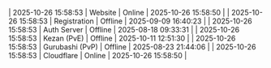 | 2025-10-26 15:58:53 | Website | Online | 2025-10-26 15:58:50 |
| 2025-10-26 15:58:53 | Registration | Offline | 2025-09-09 16:40:23 |
| 2025-10-26 15:58:53 | Auth Server | Offline | 2025-08-18 09:33:31 |
| 2025-10-26 15:58:53 | Kezan (PvE) | Offline | 2025-10-11 12:51:30 |
| 2025-10-26 15:58:53 | Gurubashi (PvP) | Offline | 2025-08-23 21:44:06 |
| 2025-10-26 15:58:53 | Cloudflare | Online | 2025-10-26 15:58:50 |
